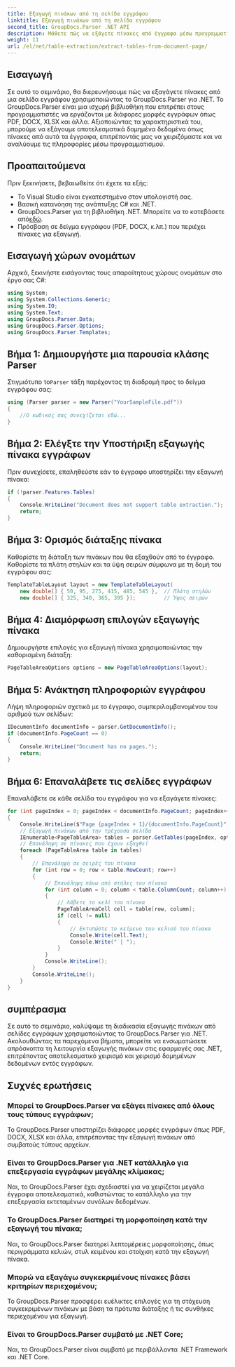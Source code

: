 ```yaml
---
title: Εξαγωγή πινάκων από τη σελίδα εγγράφου
linktitle: Εξαγωγή πινάκων από τη σελίδα εγγράφου
second_title: GroupDocs.Parser .NET API
description: Μάθετε πώς να εξάγετε πίνακες από έγγραφα μέσω προγραμματισμού χρησιμοποιώντας το GroupDocs.Parser για .NET. Αυτό το περιεκτικό σεμινάριο παρέχει οδηγίες βήμα προς βήμα.
weight: 11
url: /el/net/table-extraction/extract-tables-from-document-page/
---
```

## Εισαγωγή
Σε αυτό το σεμινάριο, θα διερευνήσουμε πώς να εξαγάγετε πίνακες από μια σελίδα εγγράφου χρησιμοποιώντας το GroupDocs.Parser για .NET. Το GroupDocs.Parser είναι μια ισχυρή βιβλιοθήκη που επιτρέπει στους προγραμματιστές να εργάζονται με διάφορες μορφές εγγράφων όπως PDF, DOCX, XLSX και άλλα. Αξιοποιώντας τα χαρακτηριστικά του, μπορούμε να εξάγουμε αποτελεσματικά δομημένα δεδομένα όπως πίνακες από αυτά τα έγγραφα, επιτρέποντάς μας να χειριζόμαστε και να αναλύουμε τις πληροφορίες μέσω προγραμματισμού.
## Προαπαιτούμενα
Πριν ξεκινήσετε, βεβαιωθείτε ότι έχετε τα εξής:
- Το Visual Studio είναι εγκατεστημένο στον υπολογιστή σας.
- Βασική κατανόηση της ανάπτυξης C# και .NET.
-  GroupDocs.Parser για τη βιβλιοθήκη .NET. Μπορείτε να το κατεβάσετε από[εδώ](https://releases.groupdocs.com/parser/net/).
- Πρόσβαση σε δείγμα εγγράφου (PDF, DOCX, κ.λπ.) που περιέχει πίνακες για εξαγωγή.

## Εισαγωγή χώρων ονομάτων
Αρχικά, ξεκινήστε εισάγοντας τους απαραίτητους χώρους ονομάτων στο έργο σας C#:
```csharp
using System;
using System.Collections.Generic;
using System.IO;
using System.Text;
using GroupDocs.Parser.Data;
using GroupDocs.Parser.Options;
using GroupDocs.Parser.Templates;
```
## Βήμα 1: Δημιουργήστε μια παρουσία κλάσης Parser
 Στιγμιότυπο το`Parser` τάξη παρέχοντας τη διαδρομή προς το δείγμα εγγράφου σας:
```csharp
using (Parser parser = new Parser("YourSampleFile.pdf"))
{
    //Ο κωδικός σας συνεχίζεται εδώ...
}
```
## Βήμα 2: Ελέγξτε την Υποστήριξη εξαγωγής πίνακα εγγράφων
Πριν συνεχίσετε, επαληθεύστε εάν το έγγραφο υποστηρίζει την εξαγωγή πίνακα:
```csharp
if (!parser.Features.Tables)
{
    Console.WriteLine("Document does not support table extraction.");
    return;
}
```
## Βήμα 3: Ορισμός διάταξης πίνακα
Καθορίστε τη διάταξη των πινάκων που θα εξαχθούν από το έγγραφο. Καθορίστε τα πλάτη στηλών και τα ύψη σειρών σύμφωνα με τη δομή του εγγράφου σας:
```csharp
TemplateTableLayout layout = new TemplateTableLayout(
    new double[] { 50, 95, 275, 415, 485, 545 },  // Πλάτη στηλών
    new double[] { 325, 340, 365, 395 });         // Ύψος σειρών
```
## Βήμα 4: Διαμόρφωση επιλογών εξαγωγής πίνακα
Δημιουργήστε επιλογές για εξαγωγή πίνακα χρησιμοποιώντας την καθορισμένη διάταξη:
```csharp
PageTableAreaOptions options = new PageTableAreaOptions(layout);
```
## Βήμα 5: Ανάκτηση πληροφοριών εγγράφου
Λήψη πληροφοριών σχετικά με το έγγραφο, συμπεριλαμβανομένου του αριθμού των σελίδων:
```csharp
IDocumentInfo documentInfo = parser.GetDocumentInfo();
if (documentInfo.PageCount == 0)
{
    Console.WriteLine("Document has no pages.");
    return;
}
```
## Βήμα 6: Επαναλάβετε τις σελίδες εγγράφων
Επαναλάβετε σε κάθε σελίδα του εγγράφου για να εξαγάγετε πίνακες:
```csharp
for (int pageIndex = 0; pageIndex < documentInfo.PageCount; pageIndex++)
{
    Console.WriteLine($"Page {pageIndex + 1}/{documentInfo.PageCount}");
    // Εξαγωγή πινάκων από την τρέχουσα σελίδα
    IEnumerable<PageTableArea> tables = parser.GetTables(pageIndex, options);
    // Επανάληψη σε πίνακες που έχουν εξαχθεί
    foreach (PageTableArea table in tables)
    {
        // Επανάληψη σε σειρές του πίνακα
        for (int row = 0; row < table.RowCount; row++)
        {
            // Επανάληψη πάνω από στήλες του πίνακα
            for (int column = 0; column < table.ColumnCount; column++)
            {
                // Λάβετε το κελί του πίνακα
                PageTableAreaCell cell = table[row, column];
                if (cell != null)
                {
                    // Εκτυπώστε το κείμενο του κελιού του πίνακα
                    Console.Write(cell.Text);
                    Console.Write(" | ");
                }
            }
            Console.WriteLine();
        }
        Console.WriteLine();
    }
}
```

## συμπέρασμα
Σε αυτό το σεμινάριο, καλύψαμε τη διαδικασία εξαγωγής πινάκων από σελίδες εγγράφων χρησιμοποιώντας το GroupDocs.Parser για .NET. Ακολουθώντας τα παρεχόμενα βήματα, μπορείτε να ενσωματώσετε απρόσκοπτα τη λειτουργία εξαγωγής πινάκων στις εφαρμογές σας .NET, επιτρέποντας αποτελεσματικό χειρισμό και χειρισμό δομημένων δεδομένων εντός εγγράφων.

## Συχνές ερωτήσεις
### Μπορεί το GroupDocs.Parser να εξάγει πίνακες από όλους τους τύπους εγγράφων;
Το GroupDocs.Parser υποστηρίζει διάφορες μορφές εγγράφων όπως PDF, DOCX, XLSX και άλλα, επιτρέποντας την εξαγωγή πινάκων από συμβατούς τύπους αρχείων.
### Είναι το GroupDocs.Parser για .NET κατάλληλο για επεξεργασία εγγράφων μεγάλης κλίμακας;
Ναι, το GroupDocs.Parser έχει σχεδιαστεί για να χειρίζεται μεγάλα έγγραφα αποτελεσματικά, καθιστώντας το κατάλληλο για την επεξεργασία εκτεταμένων συνόλων δεδομένων.
### Το GroupDocs.Parser διατηρεί τη μορφοποίηση κατά την εξαγωγή του πίνακα;
Ναι, το GroupDocs.Parser διατηρεί λεπτομέρειες μορφοποίησης, όπως περιγράμματα κελιών, στυλ κειμένου και στοίχιση κατά την εξαγωγή πίνακα.
### Μπορώ να εξαγάγω συγκεκριμένους πίνακες βάσει κριτηρίων περιεχομένου;
Το GroupDocs.Parser προσφέρει ευέλικτες επιλογές για τη στόχευση συγκεκριμένων πινάκων με βάση τα πρότυπα διάταξης ή τις συνθήκες περιεχομένου για εξαγωγή.
### Είναι το GroupDocs.Parser συμβατό με .NET Core;
Ναι, το GroupDocs.Parser είναι συμβατό με περιβάλλοντα .NET Framework και .NET Core.
